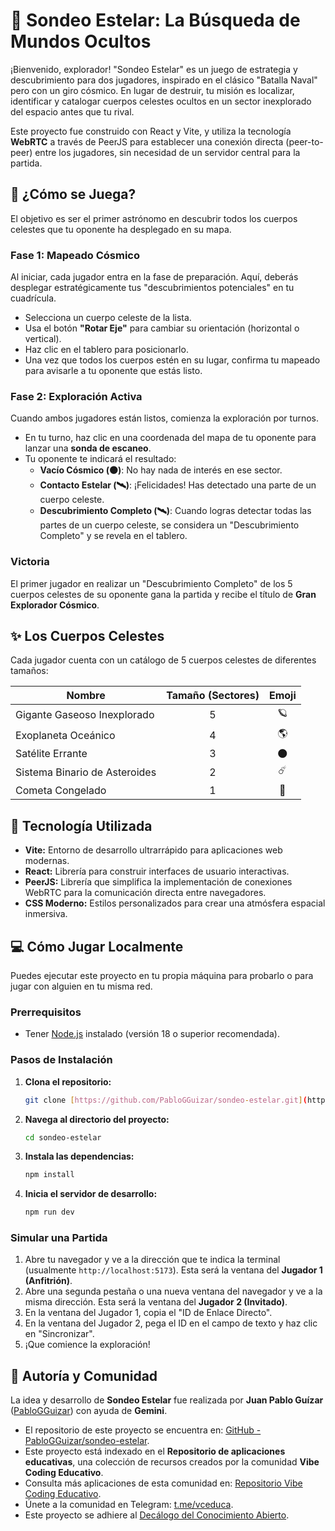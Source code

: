 # 🔭 Sondeo Estelar: La Búsqueda de Mundos Ocultos

¡Bienvenido, explorador! "Sondeo Estelar" es un juego de estrategia y descubrimiento para dos jugadores, inspirado en el clásico "Batalla Naval" pero con un giro cósmico. En lugar de destruir, tu misión es localizar, identificar y catalogar cuerpos celestes ocultos en un sector inexplorado del espacio antes que tu rival.

Este proyecto fue construido con React y Vite, y utiliza la tecnología **WebRTC** a través de PeerJS para establecer una conexión directa (peer-to-peer) entre los jugadores, sin necesidad de un servidor central para la partida.

## 🌌 ¿Cómo se Juega?

El objetivo es ser el primer astrónomo en descubrir todos los cuerpos celestes que tu oponente ha desplegado en su mapa.

### Fase 1: Mapeado Cósmico

Al iniciar, cada jugador entra en la fase de preparación. Aquí, deberás desplegar estratégicamente tus "descubrimientos potenciales" en tu cuadrícula.

* Selecciona un cuerpo celeste de la lista.
* Usa el botón **"Rotar Eje"** para cambiar su orientación (horizontal o vertical).
* Haz clic en el tablero para posicionarlo.
* Una vez que todos los cuerpos estén en su lugar, confirma tu mapeado para avisarle a tu oponente que estás listo.

### Fase 2: Exploración Activa

Cuando ambos jugadores están listos, comienza la exploración por turnos.

* En tu turno, haz clic en una coordenada del mapa de tu oponente para lanzar una **sonda de escaneo**.
* Tu oponente te indicará el resultado:
    * **Vacío Cósmico (⚫)**: No hay nada de interés en ese sector.
    * **Contacto Estelar (🛰️)**: ¡Felicidades! Has detectado una parte de un cuerpo celeste.
    * **Descubrimiento Completo (🛰️)**: Cuando logras detectar todas las partes de un cuerpo celeste, se considera un "Descubrimiento Completo" y se revela en el tablero.

### Victoria

El primer jugador en realizar un "Descubrimiento Completo" de los 5 cuerpos celestes de su oponente gana la partida y recibe el título de **Gran Explorador Cósmico**.

## ✨ Los Cuerpos Celestes

Cada jugador cuenta con un catálogo de 5 cuerpos celestes de diferentes tamaños:

| Nombre                        | Tamaño (Sectores) | Emoji |
| ----------------------------- | :---------------: | :---: |
| Gigante Gaseoso Inexplorado   |         5         |  🪐   |
| Exoplaneta Oceánico           |         4         |  🌎   |
| Satélite Errante              |         3         |  🌑   |
| Sistema Binario de Asteroides |         2         |  ☄️   |
| Cometa Congelado              |         1         |  💫   |

## 🚀 Tecnología Utilizada

* **Vite:** Entorno de desarrollo ultrarrápido para aplicaciones web modernas.
* **React:** Librería para construir interfaces de usuario interactivas.
* **PeerJS:** Librería que simplifica la implementación de conexiones WebRTC para la comunicación directa entre navegadores.
* **CSS Moderno:** Estilos personalizados para crear una atmósfera espacial inmersiva.

## 💻 Cómo Jugar Localmente

Puedes ejecutar este proyecto en tu propia máquina para probarlo o para jugar con alguien en tu misma red.

### Prerrequisitos

* Tener [Node.js](https://nodejs.org/) instalado (versión 18 o superior recomendada).

### Pasos de Instalación

1.  **Clona el repositorio:**
    ```bash
    git clone [https://github.com/PabloGGuizar/sondeo-estelar.git](https://github.com/PabloGGuizar/sondeo-estelar.git)
    ```

2.  **Navega al directorio del proyecto:**
    ```bash
    cd sondeo-estelar
    ```

3.  **Instala las dependencias:**
    ```bash
    npm install
    ```

4.  **Inicia el servidor de desarrollo:**
    ```bash
    npm run dev
    ```

### Simular una Partida

1.  Abre tu navegador y ve a la dirección que te indica la terminal (usualmente `http://localhost:5173`). Esta será la ventana del **Jugador 1 (Anfitrión)**.
2.  Abre una segunda pestaña o una nueva ventana del navegador y ve a la misma dirección. Esta será la ventana del **Jugador 2 (Invitado)**.
3.  En la ventana del Jugador 1, copia el "ID de Enlace Directo".
4.  En la ventana del Jugador 2, pega el ID en el campo de texto y haz clic en "Sincronizar".
5.  ¡Que comience la exploración!

## 👤 Autoría y Comunidad

La idea y desarrollo de **Sondeo Estelar** fue realizada por **Juan Pablo Guízar** ([PabloGGuizar](https://github.com/PabloGGuizar)) con ayuda de **Gemini**.

* El repositorio de este proyecto se encuentra en: [GitHub - PabloGGuizar/sondeo-estelar](https://github.com/PabloGGuizar/sondeo-estelar).
* Este proyecto está indexado en el **Repositorio de aplicaciones educativas**, una colección de recursos creados por la comunidad **Vibe Coding Educativo**.
* Consulta más aplicaciones de esta comunidad en: [Repositorio Vibe Coding Educativo](https://github.com/vceduca/repositorio).
* Únete a la comunidad en Telegram: [t.me/vceduca](https://t.me/vceduca).
* Este proyecto se adhiere al [Decálogo del Conocimiento Abierto](https://vceduca.github.io/decalogo/).
